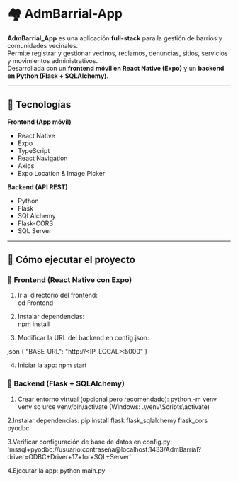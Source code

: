 # 🏘️ AdmBarrial-App

**AdmBarrial_App** es una aplicación **full-stack** para la gestión de barrios y comunidades vecinales.  
Permite registrar y gestionar vecinos, reclamos, denuncias, sitios, servicios y movimientos administrativos.  
Desarrollada con un **frontend móvil en React Native (Expo)** y un **backend en Python (Flask + SQLAlchemy)**.

---

## 🔧 Tecnologías

**Frontend (App móvil)**  
- React Native  
- Expo  
- TypeScript  
- React Navigation  
- Axios  
- Expo Location & Image Picker  

**Backend (API REST)**  
- Python  
- Flask  
- SQLAlchemy  
- Flask-CORS  
- SQL Server  

---

## 🚀 Cómo ejecutar el proyecto

### 🔹 Frontend (React Native con Expo)

1. Ir al directorio del frontend:  
   cd Frontend

2. Instalar dependencias:  
   npm install

3. Modificar la URL del backend en config.json:  
   
json
   {
     "BASE_URL": "http://<IP_LOCAL>:5000"
   }
   
4. Iniciar la app:
   npm start

### 🔹 Backend (Flask + SQLAlchemy)
1. Crear entorno virtual (opcional pero recomendado):
  python -m venv venv
  so urce venv/bin/activate (Windows: .\venv\Scripts\activate)

2.Instalar dependencias:
  pip install flask flask_sqlalchemy flask_cors pyodbc

3.Verificar configuración de base de datos en config.py:
  'mssql+pyodbc://usuario:contraseña@localhost:1433/AdmBarrial?driver=ODBC+Driver+17+for+SQL+Server'

4.Ejecutar la app:
  python main.py

